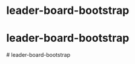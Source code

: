 # leader-board-bootstrap
# leader-board-bootstrap
#   l e a d e r - b o a r d - b o o t s t r a p  
 